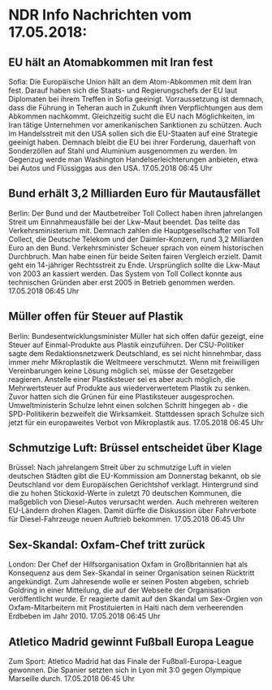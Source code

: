 # NDR Info Nachrichten vom 17.05.2018:


## EU hält an Atomabkommen mit Iran fest
Sofia:	Die Europäische Union hält an dem Atom-Abkommen mit dem Iran fest. Darauf haben sich die Staats- und Regierungschefs der EU laut Diplomaten bei ihrem Treffen in Sofia geeinigt. Vorraussetzung ist demnach, dass die Führung in Teheran auch in Zukunft ihren Verpflichtungen aus dem Abkommen nachkommt. Gleichzeitig sucht die EU nach Möglichkeiten, im Iran tätige Unternehmen vor amerikanischen Sanktionen zu schützen. Auch im Handelsstreit mit den USA sollen sich die EU-Staaten auf eine Strategie geeinigt haben. Demnach bleibt die EU bei ihrer Forderung, dauerhaft von Sonderzöllen auf Stahl und Aluminium ausgenommen zu werden. Im Gegenzug werde man Washington Handelserleichterungen anbieten, etwa bei Autos und Flüssiggas aus den USA. 17.05.2018 06:45 Uhr 

## Bund erhält 3,2 Milliarden Euro für Mautausfället
Berlin: Der Bund und der Mautbetreiber Toll Collect haben ihren jahrelangen Streit um Einnahmeausfälle bei der Lkw-Maut beendet. Das teilte das Verkehrsministerium mit. Demnach zahlen die Hauptgesellschafter von Toll Collect, die Deutsche Telekom und der Daimler-Konzern, rund 3,2 Milliarden Euro an den Bund. Verkehrsminister Scheuer sprach von einem historischen Durchbruch. Man habe einen für beide Seiten fairen Vergleich erzielt. Damit geht ein 14-jähriger Rechtsstreit zu Ende. Ursprünglich sollte die Lkw-Maut von 2003 an kassiert werden. Das System von Toll Collect konnte aus technischen Gründen aber erst 2005 in Betrieb genommen werden. 17.05.2018 06:45 Uhr 

## Müller offen für Steuer auf Plastik
Berlin:	Bundesentwicklungsminister Müller hat sich offen dafür gezeigt, eine Steuer auf Einmal-Produkte aus Plastik einzuführen. Der CSU-Politiker sagte dem Redaktionsnetzwerk Deutschland, es sei nicht hinnehmbar, dass immer mehr Mikroplastik die Weltmeere verschmutzt. Wenn mit freiwilligen Vereinbarungen keine Lösung möglich sei, müsse der Gesetzgeber reagieren. Anstelle einer Plastiksteuer sei es aber auch möglich, die Mehrwertsteuer auf Produkte aus wiederverwertetem Plastik zu senken. Zuvor hatten sich die Grünen für eine Plastiksteuer ausgesprochen. Umweltministerin Schulze lehnt einen solchen Schritt hingegen ab - die SPD-Politikerin bezweifelt die Wirksamkeit. Stattdessen sprach Schulze sich jetzt für ein europaweites Verbot von Mikroplastik aus. 17.05.2018 06:45 Uhr 

## Schmutzige Luft: Brüssel entscheidet über Klage
Brüssel: Nach jahrelangem Streit über zu schmutzige Luft in vielen deutschen Städten gibt die EU-Kommission am Donnerstag bekannt, ob sie Deutschland vor dem Europäischen Gerichtshof verklagt. Hintergrund sind die zu hohen Stickoxid-Werte in zuletzt 70 deutschen Kommunen, die maßgeblich von Diesel-Autos verursacht werden. Auch mehreren weiteren EU-Ländern drohen Klagen. Damit dürfte die Diskussion über Fahrverbote für Diesel-Fahrzeuge neuen Auftrieb bekommen. 17.05.2018 06:45 Uhr 

## Sex-Skandal: Oxfam-Chef tritt zurück
London: Der Chef der Hilfsorganisation Oxfam in Großbritannien hat als Konsequenz aus dem Sex-Skandal in seiner Organisation seinen Rücktritt angekündigt. Zum Jahresende wolle er seinen Posten abgeben, schrieb Goldring in einer Mitteilung, die auf der Webseite der Organisation veröffentlicht wurde. Er reagierte damit auf den Skandal um Sex-Orgien von Oxfam-Mitarbeitern mit Prostituierten in Haiti nach dem verheerenden Erdbeben im Jahr 2010. 17.05.2018 06:45 Uhr 

## Atletico Madrid gewinnt Fußball Europa League
Zum Sport:		Atletico Madrid hat das Finale der Fußball-Europa-League gewonnen. Die Spanier setzten sich in Lyon mit 3:0 gegen Olympique Marseille durch. 17.05.2018 06:45 Uhr 
